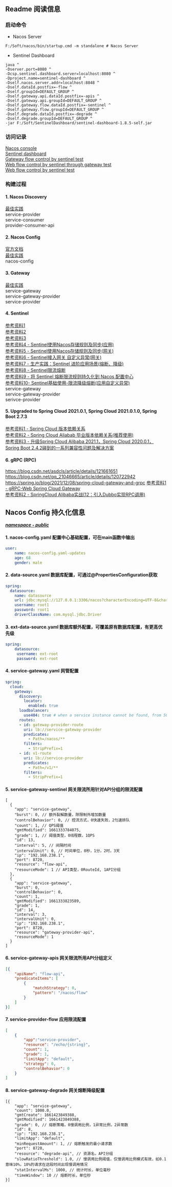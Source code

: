 ## Readme 阅读信息

### 启动命令
- Nacos Server
```shell script
F:/Soft/nacos/bin/startup.cmd -m standalone # Nacos Server
```
- Sentinel Dashboard
```shell script
java ^
-Dserver.port=8080 ^
-Dcsp.sentinel.dashboard.server=localhost:8080 ^
-Dproject.name=sentinel-dashboard ^
-Dself.nacos.server.addr=localhost:8848 ^
-Dself.dataId.postfix=-flow ^
-Dself.groupId=DEFAULT_GROUP ^
-Dself.gateway.api.dataId.postfix=-apis ^
-Dself.gateway.api.groupId=DEFAULT_GROUP ^
-Dself.gateway.flow.dataId.postfix=-sentinel ^
-Dself.gateway.flow.groupId=DEFAULT_GROUP ^
-Dself.degrade.dataId.postfix=-degrade ^
-Dself.degrade.groupId=DEFAULT_GROUP ^
-jar F:/Soft/SentinelDashboard/sentinel-dashboard-1.8.5-self.jar
```
### 访问记录
[Nacos console](http://localhost:8848/nacos/index.html) \
[Sentinel dashboard](http://localhost:8080/index.html) \
[Gateway flow control by sentinel test](http://localhost:8999/nacos/flow/index.html) \
[Web flow control by sentinel through gateway test](http://localhost:8999/nacos/internal/justin/index.html) \
[Web flow control by sentinel test](http://localhost:8081/echo/abc/index.html)
### 构建过程
#### 1. Nacos Discovery
[最佳实践](https://github.com/alibaba/spring-cloud-alibaba/tree/2.2.x/spring-cloud-alibaba-examples/nacos-example/nacos-discovery-example) \
service-provider \
service-consumer \
provider-consumer-api
#### 2. Nacos Config
[官方文档](https://spring-cloud-alibaba-group.github.io/github-pages/2021/en-us/index.html) \
[最佳实践](https://github.com/alibaba/spring-cloud-alibaba/tree/2.2.x/spring-cloud-alibaba-examples/nacos-example/nacos-config-example) \
nacos-config
#### 3. Gateway
[最佳实践](https://github.com/alibaba/spring-cloud-alibaba/tree/2.2.x/spring-cloud-alibaba-examples/nacos-example/nacos-gateway-example) \
service-gateway \
service-gateway-provider \
service-provider
#### 4. Sentinel
[参考资料1](https://blog.51cto.com/u_15491961/5089243) \
[参考资料2](https://blog.csdn.net/zhuocailing3390/article/details/123246011) \
[参考资料3](https://blog.csdn.net/apple_csdn/article/details/123364914) \
[参考资料4 - Sentinel使用Nacos存储规则及同步(应用)](https://blog.csdn.net/a1036645146/article/details/107844149) \
[参考资料5 - Sentinel使用Nacos存储规则及同步(网关)](https://blog.csdn.net/m0_47333020/article/details/121410210) \
[参考资料6 - Sentinel接入网关 自定义异常(网关)](https://zhuanlan.zhihu.com/p/363941009) \
[参考资料7 - 生产实践：Sentinel 进阶应用场景(熔断、降级)](https://blog.csdn.net/vincent_wen0766/article/details/121951546) \
[参考资料8 - Sentinel限流熔断](https://blog.csdn.net/qq_45932374/article/details/122122786) \
[参考资料9 - 将 Sentinel 熔断限流规则持久化到 Nacos 配置中心](https://www.jianshu.com/p/44485acd178e) \
[参考资料10- Sentinel基础使用-限流降级熔断(应用自定义异常)](http://events.jianshu.io/p/3390200493c9) \
service-gateway \
service-gateway-provider \
serivce-provider
#### 5. Upgraded to Spring Cloud 2021.0.1, Spring Cloud 2021.0.1.0, Spring Boot 2.7.3
[参考资料1 - Spring Cloud 版本依赖关系](https://github.com/spring-cloud/spring-cloud-release/wiki/Supported-Versions) \
[参考资料2 - Spring Cloud Aliabab 毕业版本依赖关系(推荐使用)](https://github.com/alibaba/spring-cloud-alibaba/wiki/%E7%89%88%E6%9C%AC%E8%AF%B4%E6%98%8E) \
[参考资料3 - 升级Spring Cloud Alibaba 2021.1，Spring Cloud 2020.0.1，Spring Boot 2.4.2碰到的一系列兼容性问题及解决方案](https://blog.csdn.net/Tuine/article/details/122153363)
#### 6. gRPC (RPC)
https://blog.csdn.net/asdcls/article/details/121661651
https://blog.csdn.net/qq_21046665/article/details/120722942
https://spring.io/blog/2021/12/08/spring-cloud-gateway-and-grpc
[参考资料1 - gRPC-Web Spring Cloud Gateway](https://javarepos.com/lib/yuanyouxi-grpc-web-spring-cloud-gateway) \
[参考资料2 - SpringCloud Alibaba实战(12：引入Dubbo实现RPC调用)](https://www.cnblogs.com/three-fighter/p/15721685.html)

## Nacos Config 持久化信息

**_<u> namespace - public </u>_**

#### 1. nacos-config.yaml 配置中心基础配置，可在main函数中输出
```yaml
user:
    name: nacos-config.yaml-updates
    age: 68
    gender: male
```
#### 2. data-source.yaml 数据库配置，可通过@PropertiesConfiguration获取
```yaml
spring:
  datasource:
    name: datasource
    url: jdbc:mysql://127.0.0.1:3306/nacos?characterEncoding=UTF-8&characterSetResults=UTF-8&zeroDateTimeBehavior=convertToNull&useDynamicCharsetInfo=false&useSSL=false
    username: root1
    password: root1
    driverClassName: com.mysql.jdbc.Driver
```
#### 3. ext-data-source.yaml 数据库额外配置，可覆盖原有数据库配置，有更高优先级
```yaml
spring:
    datasource:
     username: ext-root
     password: ext-root
```
#### 4. service-gateway.yaml 网管配置
```yaml
spring:
  cloud:
    gateway:
      discovery:
        locator:
          enabled: true
      loadbalancer:
        use404: true # when a service instance cannot be found, from 503 to 404
      routes:
      - id: gateway-provider-route
        uri: lb://service-gateway-provider
        predicates:
          - Path=/nacos/**
        filters:
          - StripPrefix=1
      - id: v1-route
        uri: lb://service-provider
        predicates:
          - Path=/v1/**
        filters:
          - StripPrefix=1
```
#### 5. service-gateway-sentinel 网关限流所用针对API分组的限流配置
```json5
[
  {
    "app": "service-gateway",
    "burst": 0, // 额外裂解数量，除限制外增加数量
    "controlBehavior": 0, // 控流方式，0快速失败，2匀速排队
    "count": 1, // QPS阈值
    "gmtModified": 1661333784075,
    "grade": 1, // 阈值类型，0线程数，1QPS
    "id": 13,
    "interval": 5, // 间隔时间
    "intervalUnit": 0, // 时间单位，0秒，1分，2时，3天
    "ip": "192.168.238.1",
    "port": 8720,
    "resource": "flow-api",
    "resourceMode": 1 // API类型，0RouteId, 1API分组
  },
  {
    "app": "service-gateway",
    "burst": 0,
    "controlBehavior": 0,
    "count": 1,
    "gmtModified": 1661333823589,
    "grade": 1,
    "id": 14,
    "interval": 3,
    "intervalUnit": 0,
    "ip": "192.168.238.1",
    "port": 8720,
    "resource": "gateway-provider-api",
    "resourceMode": 1
  }
]
```
#### 6. service-gateway-apis 网关限流所用API分组定义
```json
[{
    "apiName": "flow-api",
    "predicateItems": [
        {
            "matchStrategy": 0,
            "pattern": "/nacos/flow"
        }
    ]
}]
```
#### 7. service-provider-flow 应用限流配置
```json
[
    {
    	"app":"service-provider",
        "resource": "/echo/{string}",
        "count": 1,
        "grade": 1,
        "limitApp": "default",
        "strategy": 0,
        "controlBehavior": 0
    }
]
```
#### 8. service-gateway-degrade 网关熔断降级配置
```json5
[{
	"app": "service-gateway",
	"count": 1000.0,
	"gmtCreate": 1661423849388,
	"gmtModified": 1661423849388,
	"grade": 0, // 熔断策略，0慢调用比例，1异常比例，2异常数
	"id": 8,
	"ip": "192.168.238.1",
	"limitApp": "default",
	"minRequestAmount": 1, // 熔断触发的最小请求数
	"port": 8720,
	"resource": "degrade-api", // 资源名，API分组
	"slowRatioThreshold": 1.0, // 慢调用比例阈值，仅慢调用比例模式有效，如0.1意味10%，10%的请求在这段时间出现慢调用情况
	"statIntervalMs": 1000, // 统计时长，单位毫秒
	"timeWindow": 10 // 熔断时长，单位秒
}]
```
